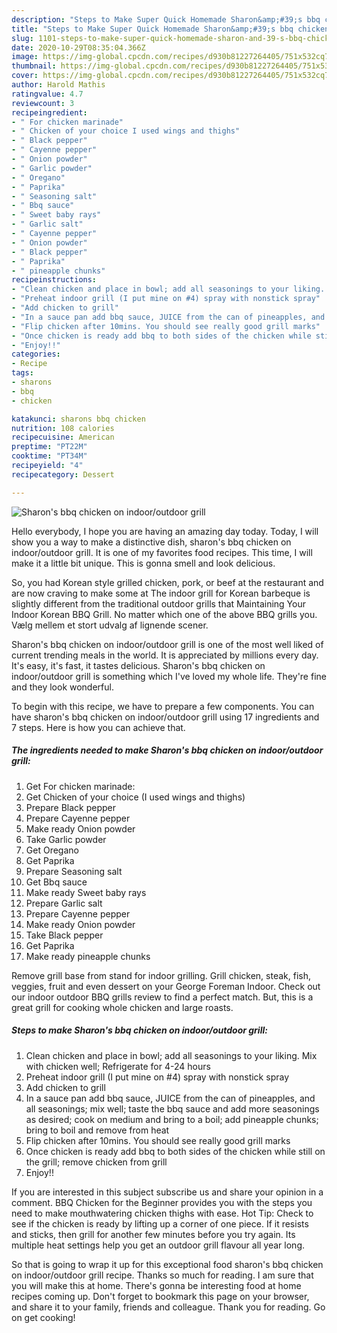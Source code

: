 ```yaml
---
description: "Steps to Make Super Quick Homemade Sharon&amp;#39;s bbq chicken on indoor/outdoor grill"
title: "Steps to Make Super Quick Homemade Sharon&amp;#39;s bbq chicken on indoor/outdoor grill"
slug: 1101-steps-to-make-super-quick-homemade-sharon-and-39-s-bbq-chicken-on-indoor-outdoor-grill
date: 2020-10-29T08:35:04.366Z
image: https://img-global.cpcdn.com/recipes/d930b81227264405/751x532cq70/sharons-bbq-chicken-on-indooroutdoor-grill-recipe-main-photo.jpg
thumbnail: https://img-global.cpcdn.com/recipes/d930b81227264405/751x532cq70/sharons-bbq-chicken-on-indooroutdoor-grill-recipe-main-photo.jpg
cover: https://img-global.cpcdn.com/recipes/d930b81227264405/751x532cq70/sharons-bbq-chicken-on-indooroutdoor-grill-recipe-main-photo.jpg
author: Harold Mathis
ratingvalue: 4.7
reviewcount: 3
recipeingredient:
- " For chicken marinade"
- " Chicken of your choice I used wings and thighs"
- " Black pepper"
- " Cayenne pepper"
- " Onion powder"
- " Garlic powder"
- " Oregano"
- " Paprika"
- " Seasoning salt"
- " Bbq sauce"
- " Sweet baby rays"
- " Garlic salt"
- " Cayenne pepper"
- " Onion powder"
- " Black pepper"
- " Paprika"
- " pineapple chunks"
recipeinstructions:
- "Clean chicken and place in bowl; add all seasonings to your liking. Mix with chicken well; Refrigerate for 4-24 hours"
- "Preheat indoor grill (I put mine on #4) spray with nonstick spray"
- "Add chicken to grill"
- "In a sauce pan add bbq sauce, JUICE from the can of pineapples, and all seasonings; mix well; taste the bbq sauce and add more seasonings as desired; cook on medium and bring to a boil; add pineapple chunks; bring to boil and remove from heat"
- "Flip chicken after 10mins. You should see really good grill marks"
- "Once chicken is ready add bbq to both sides of the chicken while still on the grill; remove chicken from grill"
- "Enjoy!!"
categories:
- Recipe
tags:
- sharons
- bbq
- chicken

katakunci: sharons bbq chicken 
nutrition: 108 calories
recipecuisine: American
preptime: "PT22M"
cooktime: "PT34M"
recipeyield: "4"
recipecategory: Dessert

---
```



![Sharon&#39;s bbq chicken on indoor/outdoor grill](https://img-global.cpcdn.com/recipes/d930b81227264405/751x532cq70/sharons-bbq-chicken-on-indooroutdoor-grill-recipe-main-photo.jpg)

Hello everybody, I hope you are having an amazing day today. Today, I will show you a way to make a distinctive dish, sharon&#39;s bbq chicken on indoor/outdoor grill. It is one of my favorites food recipes. This time, I will make it a little bit unique. This is gonna smell and look delicious.

So, you had Korean style grilled chicken, pork, or beef at the restaurant and are now craving to make some at The indoor grill for Korean barbeque is slightly different from the traditional outdoor grills that Maintaining Your Indoor Korean BBQ Grill. No matter which one of the above BBQ grills you. Vælg mellem et stort udvalg af lignende scener.

Sharon&#39;s bbq chicken on indoor/outdoor grill is one of the most well liked of current trending meals in the world. It is appreciated by millions every day. It's easy, it's fast, it tastes delicious. Sharon&#39;s bbq chicken on indoor/outdoor grill is something which I've loved my whole life. They're fine and they look wonderful.


To begin with this recipe, we have to prepare a few components. You can have sharon&#39;s bbq chicken on indoor/outdoor grill using 17 ingredients and 7 steps. Here is how you can achieve that.

<!--inarticleads1-->

##### The ingredients needed to make Sharon&#39;s bbq chicken on indoor/outdoor grill:

1. Get  For chicken marinade:
1. Get  Chicken of your choice (I used wings and thighs)
1. Prepare  Black pepper
1. Prepare  Cayenne pepper
1. Make ready  Onion powder
1. Take  Garlic powder
1. Get  Oregano
1. Get  Paprika
1. Prepare  Seasoning salt
1. Get  Bbq sauce
1. Make ready  Sweet baby rays
1. Prepare  Garlic salt
1. Prepare  Cayenne pepper
1. Make ready  Onion powder
1. Take  Black pepper
1. Get  Paprika
1. Make ready  pineapple chunks


Remove grill base from stand for indoor grilling. Grill chicken, steak, fish, veggies, fruit and even dessert on your George Foreman Indoor. Check out our indoor outdoor BBQ grills review to find a perfect match. But, this is a great grill for cooking whole chicken and large roasts. 

<!--inarticleads2-->

##### Steps to make Sharon&#39;s bbq chicken on indoor/outdoor grill:

1. Clean chicken and place in bowl; add all seasonings to your liking. Mix with chicken well; Refrigerate for 4-24 hours
1. Preheat indoor grill (I put mine on #4) spray with nonstick spray
1. Add chicken to grill
1. In a sauce pan add bbq sauce, JUICE from the can of pineapples, and all seasonings; mix well; taste the bbq sauce and add more seasonings as desired; cook on medium and bring to a boil; add pineapple chunks; bring to boil and remove from heat
1. Flip chicken after 10mins. You should see really good grill marks
1. Once chicken is ready add bbq to both sides of the chicken while still on the grill; remove chicken from grill
1. Enjoy!!


If you are interested in this subject subscribe us and share your opinion in a comment. BBQ Chicken for the Beginner provides you with the steps you need to make mouthwatering chicken thighs with ease. Hot Tip: Check to see if the chicken is ready by lifting up a corner of one piece. If it resists and sticks, then grill for another few minutes before you try again. Its multiple heat settings help you get an outdoor grill flavour all year long. 

So that is going to wrap it up for this exceptional food sharon&#39;s bbq chicken on indoor/outdoor grill recipe. Thanks so much for reading. I am sure that you will make this at home. There's gonna be interesting food at home recipes coming up. Don't forget to bookmark this page on your browser, and share it to your family, friends and colleague. Thank you for reading. Go on get cooking!
